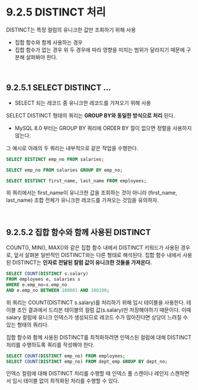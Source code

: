 # 9.2.5 DISTINCT 처리

DISTINCT는 특정 컬럼의 유니크한 값만 조회하기 위해 사용
- 집합 함수와 함께 사용하는 경우
- 집합 함수가 없는 경우 
위 두 경우에 따라 영향을 미치는 범위가 달라지기 때문에 구분해 살펴봐야 한다.

<br>

## 9.2.5.1 SELECT DISTINCT …

- SELECT 되는 레코드 중 유니크한 레코드를 가져오기 위해 사용

SELECT DISTINCT 형태의 쿼리는 **GROUP BY와 동일한 방식으로 처리** 된다.
- MySQL 8.0 부터는 GROUP BY 쿼리에 ORDER BY 절이 없으면 정렬을 사용하지 않는다.

그 예시로 아래의 두 쿼리는 내부적으로 같은 작업을 수행한다.

``` sql
SELECT DISTINCT emp_no FROM salaries; 

SELECT emp_no FROM salaries GROUP BY emp_no;
```

```sql
SELECT DISTINCT first_name, last_name FROM employees;
```

위 쿼리에서는 first_name이 유니크한 값을 조회하는 것이 아니라 (first_name, last_name) 조합 전체가 유니크한 레코드를 가져오는 것임을 유의하자.

<br>

## 9.2.5.2 집합 함수와 함께 사용된 DISTINCT
COUNT(), MIN(), MAX()와 같은 집합 함수 내에서 DISTINCT 키워드가 사용된 경우로, 앞서 살펴본 일반적인 DISTINCT와는 다른 형태로 해석된다. 
집합 함수 내에서 사용된 DISTINCT는 **인자로 전달된 칼럼 값이 유니크한 것들을 가져온다.**

```sql
SELECT COUNT(DISTINCT s.salary)
FROM employees e, salaries s 
WHERE e.emp_no=s.emp_no
AND e.emp_no BETWEEN 100001 AND 100100;
```

위 쿼리는 COUNT(DISTINCT s.salary)를 처리하기 위해 임시 테이블을 사용한다.
테이블 조인 결과에서 드리븐 테이블의 컬럼 값(s.salary)만 저장해야하기 때문이다. 이때 salary 컬럼에 유니크 인덱스가 생성되므로 레코드 수가 많아진다면 상당이 느려질 수 있는 형태의 쿼리다.


집합 함수와 함께 사용된 DISTINCT를 최적화하려면 인덱스된 컬럼에 대해 DISTINCT 처리를 수행하도록 쿼리를 작성해야 한다.

```sql
SELECT COUNT(DISTINCT emp_no) FROM employees;
SELECT COUNT(DISTINCT emp_no) FROM dept_emp GROUP BY dept_no;
```
인덱스 컬럼에 대해 DISTINCT 처리를 수행할 때 인덱스 풀 스캔이나 레인지 스캔하면서 임시 테이블 없이 최적화된 처리를 수행할 수 있다.

 